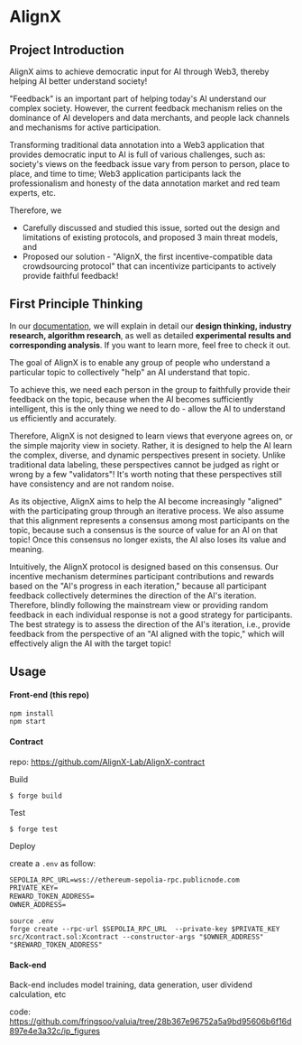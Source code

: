 # AlignX

## Project Introduction

AlignX aims to achieve democratic input for AI through Web3, thereby helping AI better understand society!

"Feedback" is an important part of helping today's AI understand our complex society. However, the current feedback mechanism relies on the dominance of AI developers and data merchants, and people lack channels and mechanisms for active participation. 

Transforming traditional data annotation into a Web3 application that provides democratic input to AI is full of various challenges, such as: society's views on the feedback issue vary from person to person, place to place, and time to time; Web3 application participants lack the professionalism and honesty of the data annotation market and red team experts, etc.

Therefore, we

- Carefully discussed and studied this issue, sorted out the design and limitations of existing protocols, and proposed 3 main threat models, and
- Proposed our solution - "AlignX, the first incentive-compatible data crowdsourcing protocol" that can incentivize participants to actively provide faithful feedback!

## First Principle Thinking

In our [documentation](https://drive.google.com/file/d/1p9xohyuKicsla5PHNfOJStFEzek3tvk6/view?usp=sharing), we will explain in detail our **design thinking, industry research, algorithm research**, as well as detailed **experimental results and corresponding analysis**. If you want to learn more, feel free to check it out.

The goal of AlignX is to enable any group of people who understand a particular topic to collectively "help" an AI understand that topic.

To achieve this, we need each person in the group to faithfully provide their feedback on the topic, because when the AI becomes sufficiently intelligent, this is the only thing we need to do - allow the AI to understand us efficiently and accurately.

Therefore, AlignX is not designed to learn views that everyone agrees on, or the simple majority view in society. Rather, it is designed to help the AI learn the complex, diverse, and dynamic perspectives present in society. Unlike traditional data labeling, these perspectives cannot be judged as right or wrong by a few "validators"! It's worth noting that these perspectives still have consistency and are not random noise.

As its objective, AlignX aims to help the AI become increasingly "aligned" with the participating group through an iterative process. We also assume that this alignment represents a consensus among most participants on the topic, because such a consensus is the source of value for an AI on that topic! Once this consensus no longer exists, the AI also loses its value and meaning.

Intuitively, the AlignX protocol is designed based on this consensus. Our incentive mechanism determines participant contributions and rewards based on the "AI's progress in each iteration," because all participant feedback collectively determines the direction of the AI's iteration. Therefore, blindly following the mainstream view or providing random feedback in each individual response is not a good strategy for participants. The best strategy is to assess the direction of the AI's iteration, i.e., provide feedback from the perspective of an "AI aligned with the topic," which will effectively align the AI with the target topic!

## Usage

#### Front-end (this repo)

```
npm install
npm start
```

#### Contract 

repo: <https://github.com/AlignX-Lab/AlignX-contract>

Build

```shell
$ forge build
```

Test

```shell
$ forge test
```

Deploy

create a `.env` as follow:

```txt
SEPOLIA_RPC_URL=wss://ethereum-sepolia-rpc.publicnode.com
PRIVATE_KEY=
REWARD_TOKEN_ADDRESS=
OWNER_ADDRESS=
```

```shell
source .env
forge create --rpc-url $SEPOLIA_RPC_URL  --private-key $PRIVATE_KEY  src/Xcontract.sol:Xcontract --constructor-args "$OWNER_ADDRESS" "$REWARD_TOKEN_ADDRESS"
```

#### Back-end

Back-end includes model training, data generation, user dividend calculation, etc

code: <https://github.com/fringsoo/valuia/tree/28b367e96752a5a9bd95606b6f16d897e4e3a32c/ip_figures>


